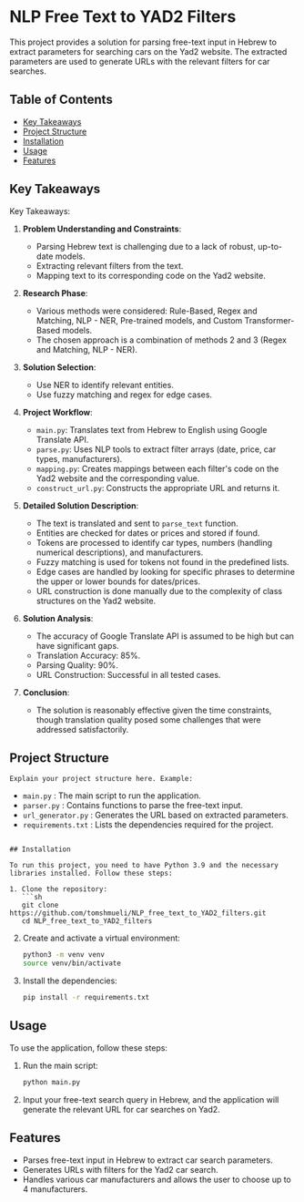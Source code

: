 
# NLP Free Text to YAD2 Filters

This project provides a solution for parsing free-text input in Hebrew to extract parameters for searching cars on the Yad2 website. The extracted parameters are used to generate URLs with the relevant filters for car searches.

## Table of Contents
- [Key Takeaways](#key-takeaways)
- [Project Structure](#project-structure)
- [Installation](#installation)
- [Usage](#usage)
- [Features](#features)

## Key Takeaways

Key Takeaways:

1. **Problem Understanding and Constraints**:
   - Parsing Hebrew text is challenging due to a lack of robust, up-to-date models.
   - Extracting relevant filters from the text.
   - Mapping text to its corresponding code on the Yad2 website.

2. **Research Phase**:
   - Various methods were considered: Rule-Based, Regex and Matching, NLP - NER, Pre-trained models, and Custom Transformer-Based models.
   - The chosen approach is a combination of methods 2 and 3 (Regex and Matching, NLP - NER).

3. **Solution Selection**:
   - Use NER to identify relevant entities.
   - Use fuzzy matching and regex for edge cases.

4. **Project Workflow**:
   - `main.py`: Translates text from Hebrew to English using Google Translate API.
   - `parse.py`: Uses NLP tools to extract filter arrays (date, price, car types, manufacturers).
   - `mapping.py`: Creates mappings between each filter's code on the Yad2 website and the corresponding value.
   - `construct_url.py`: Constructs the appropriate URL and returns it.

5. **Detailed Solution Description**:
   - The text is translated and sent to `parse_text` function.
   - Entities are checked for dates or prices and stored if found.
   - Tokens are processed to identify car types, numbers (handling numerical descriptions), and manufacturers.
   - Fuzzy matching is used for tokens not found in the predefined lists.
   - Edge cases are handled by looking for specific phrases to determine the upper or lower bounds for dates/prices.
   - URL construction is done manually due to the complexity of class structures on the Yad2 website.

6. **Solution Analysis**:
   - The accuracy of Google Translate API is assumed to be high but can have significant gaps.
   - Translation Accuracy: 85%.
   - Parsing Quality: 90%.
   - URL Construction: Successful in all tested cases.

7. **Conclusion**:
   - The solution is reasonably effective given the time constraints, though translation quality posed some challenges that were addressed satisfactorily.


## Project Structure
```
Explain your project structure here. Example:
```
- `main.py` : The main script to run the application.
- `parser.py` : Contains functions to parse the free-text input.
- `url_generator.py` : Generates the URL based on extracted parameters.
- `requirements.txt` : Lists the dependencies required for the project.
```

## Installation

To run this project, you need to have Python 3.9 and the necessary libraries installed. Follow these steps:

1. Clone the repository:
   ```sh
   git clone https://github.com/tomshmueli/NLP_free_text_to_YAD2_filters.git
   cd NLP_free_text_to_YAD2_filters
   ```

2. Create and activate a virtual environment:
   ```sh
   python3 -m venv venv
   source venv/bin/activate
   ```

3. Install the dependencies:
   ```sh
   pip install -r requirements.txt
   ```

## Usage

To use the application, follow these steps:

1. Run the main script:
   ```sh
   python main.py
   ```

2. Input your free-text search query in Hebrew, and the application will generate the relevant URL for car searches on Yad2.

## Features

- Parses free-text input in Hebrew to extract car search parameters.
- Generates URLs with filters for the Yad2 car search.
- Handles various car manufacturers and allows the user to choose up to 4 manufacturers.
